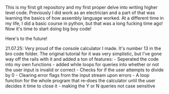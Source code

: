 This is my first git repository and my first proper delve into writing higher level code. 
Previously I did work as an electrician and a part of that was learning the basics of how assembly language worked. 
At a different time in my life, I did a basic course in python, but that was a long fucking time ago! 
Now it's time to start doing big boy code! 

Here's to the future!

21.07.25:
    Very proud of the console calculator I made. It's number 13 in the bro code
    folder. The original tutorial for it was very simplistic, but I've gone way off
    the rails with it and added a ton of features:
     - Seperated the code into my own functions
     - added while loops for queries into whether or not the user input is
       invalid or correct
     - Checks for if the user attempts to divide by 0
     - Clearing error flags from the input stream upon errors
     - A loop function for the whole program that re-does the calculator
       until the user decides it time to close it
     - making the Y or N queries not case sensitive